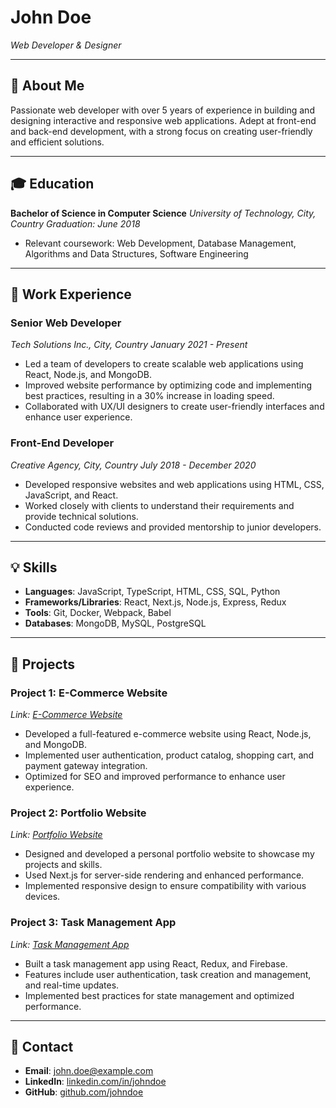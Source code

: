 # John Doe

_Web Developer & Designer_

---

## 📜 About Me

Passionate web developer with over 5 years of experience in building and designing interactive and responsive web applications. Adept at front-end and back-end development, with a strong focus on creating user-friendly and efficient solutions.

---

## 🎓 Education

**Bachelor of Science in Computer Science**
_University of Technology, City, Country_
_Graduation: June 2018_

- Relevant coursework: Web Development, Database Management, Algorithms and Data Structures, Software Engineering

---

## 💼 Work Experience

### **Senior Web Developer**

_Tech Solutions Inc., City, Country_
_January 2021 - Present_

- Led a team of developers to create scalable web applications using React, Node.js, and MongoDB.
- Improved website performance by optimizing code and implementing best practices, resulting in a 30% increase in loading speed.
- Collaborated with UX/UI designers to create user-friendly interfaces and enhance user experience.

### **Front-End Developer**

_Creative Agency, City, Country_
_July 2018 - December 2020_

- Developed responsive websites and web applications using HTML, CSS, JavaScript, and React.
- Worked closely with clients to understand their requirements and provide technical solutions.
- Conducted code reviews and provided mentorship to junior developers.

---

## 💡 Skills

- **Languages**: JavaScript, TypeScript, HTML, CSS, SQL, Python
- **Frameworks/Libraries**: React, Next.js, Node.js, Express, Redux
- **Tools**: Git, Docker, Webpack, Babel
- **Databases**: MongoDB, MySQL, PostgreSQL

---

## 📂 Projects

### **Project 1: E-Commerce Website**

_Link: [E-Commerce Website](https://example.com)_

- Developed a full-featured e-commerce website using React, Node.js, and MongoDB.
- Implemented user authentication, product catalog, shopping cart, and payment gateway integration.
- Optimized for SEO and improved performance to enhance user experience.

### **Project 2: Portfolio Website**

_Link: [Portfolio Website](https://example.com)_

- Designed and developed a personal portfolio website to showcase my projects and skills.
- Used Next.js for server-side rendering and enhanced performance.
- Implemented responsive design to ensure compatibility with various devices.

### **Project 3: Task Management App**

_Link: [Task Management App](https://example.com)_

- Built a task management app using React, Redux, and Firebase.
- Features include user authentication, task creation and management, and real-time updates.
- Implemented best practices for state management and optimized performance.

---

## 📧 Contact

- **Email**: john.doe@example.com
- **LinkedIn**: [linkedin.com/in/johndoe](https://linkedin.com/in/johndoe)
- **GitHub**: [github.com/johndoe](https://github.com/johndoe)
